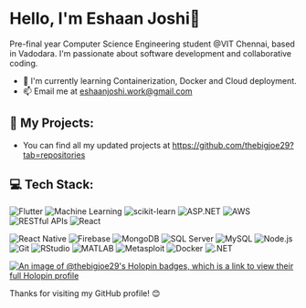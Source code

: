 #  Hello, I'm Eshaan Joshi👋
Pre-final year Computer Science Engineering student @VIT Chennai, based in Vadodara. I'm passionate about software development and collaborative coding. 

- 🌱 I'm currently learning Containerization, Docker and Cloud deployment.
- 📫 Email me at eshaanjoshi.work@gmail.com

## 🚀 My Projects:

- You can find all my updated projects at https://github.com/thebigjoe29?tab=repositories
## 💻 Tech Stack:
![Flutter](https://img.shields.io/badge/-Flutter-02569B?logo=flutter&logoColor=white&style=flat)
![Machine Learning](https://img.shields.io/badge/-Machine%20Learning-FF6F61?style=flat)
![scikit-learn](https://img.shields.io/badge/-scikit--learn-F7931E?style=flat)
![ASP.NET](https://img.shields.io/badge/-ASP.NET-5C2D91?logo=dot-net&logoColor=white&style=flat)
![AWS](https://img.shields.io/badge/-AWS-232F3E?logo=amazon-aws&logoColor=white&style=flat)
![RESTful APIs](https://img.shields.io/badge/-RESTful%20APIs-61DAFB?style=flat)
![React](https://img.shields.io/badge/-React-61DAFB?logo=react&logoColor=black&style=flat)

![React Native](https://img.shields.io/badge/-React%20Native-61DAFB?style=flat)
![Firebase](https://img.shields.io/badge/-Firebase-FFCA28?logo=firebase&logoColor=black&style=flat)
![MongoDB](https://img.shields.io/badge/-MongoDB-47A248?logo=mongodb&logoColor=white&style=flat)
![SQL Server](https://img.shields.io/badge/-SQL%20Server-CC2927?logo=microsoft-sql-server&logoColor=white&style=flat)
![MySQL](https://img.shields.io/badge/-MySQL-4479A1?logo=mysql&logoColor=white&style=flat)
![Node.js](https://img.shields.io/badge/-Node.js-339933?logo=node.js&logoColor=white&style=flat)
![Git](https://img.shields.io/badge/-Git-F05032?logo=git&logoColor=white&style=flat)
![RStudio](https://img.shields.io/badge/-RStudio-75AADB?logo=rstudio&logoColor=white&style=flat)
![MATLAB](https://img.shields.io/badge/-MATLAB-0076A8?logo=mathworks&logoColor=white&style=flat)
![Metasploit](https://img.shields.io/badge/-Metasploit-E65950?logo=metasploit&logoColor=white&style=flat)
![Docker](https://img.shields.io/badge/-Docker-2496ED?logo=docker&logoColor=white&style=flat)
![.NET](https://img.shields.io/badge/-.NET-512BD4?logo=dot-net&logoColor=white&style=flat)


[![An image of @thebigjoe29's Holopin badges, which is a link to view their full Holopin profile](https://holopin.me/thebigjoe29)](https://holopin.io/@thebigjoe29)




Thanks for visiting my GitHub profile! 😊

